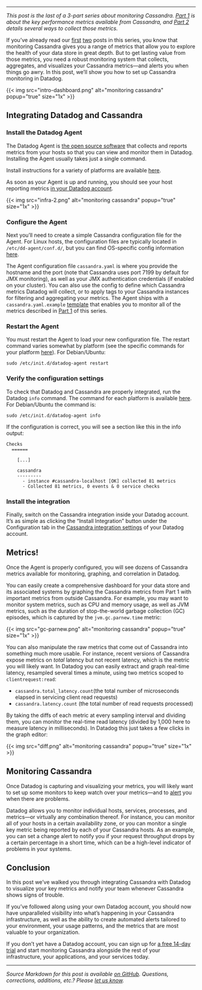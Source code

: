 ---

*This post is the last of a 3-part series about monitoring Cassandra. [Part 1](/blog/how-to-monitor-cassandra-performance-metrics/) is about the key performance metrics available from Cassandra, and [Part 2](/blog/how-to-collect-cassandra-metrics/) details several ways to collect those metrics.*

If you’ve already read our [first](/blog/how-to-monitor-cassandra-performance-metrics/) [two](/blog/how-to-collect-cassandra-metrics/) posts in this series, you know that monitoring Cassandra gives you a range of metrics that allow you to explore the health of your data store in great depth. But to get lasting value from those metrics, you need a robust monitoring system that collects, aggregates, and visualizes your Cassandra metrics—and alerts you when things go awry. In this post, we’ll show you how to set up Cassandra monitoring in Datadog.

{{< img src="intro-dashboard.png" alt="monitoring cassandra" popup="true" size="1x" >}}

## Integrating Datadog and Cassandra


### Install the Datadog Agent


The Datadog Agent is [the open source software](https://github.com/DataDog/dd-agent) that collects and reports metrics from your hosts so that you can view and monitor them in Datadog. Installing the Agent usually takes just a single command.

Install instructions for a variety of platforms are available [here](https://app.datadoghq.com/account/settings#agent).

As soon as your Agent is up and running, you should see your host reporting metrics [in your Datadog account](https://app.datadoghq.com/infrastructure).

{{< img src="infra-2.png" alt="monitoring cassandra" popup="true" size="1x" >}}

### Configure the Agent


Next you’ll need to create a simple Cassandra configuration file for the Agent. For Linux hosts, the configuration files are typically located in `/etc/dd-agent/conf.d/`, but you can find OS-specific config information [here](http://docs.datadoghq.com/guides/basic_agent_usage/).

The Agent configuration file `cassandra.yaml` is where you provide the hostname and the port (note that Cassandra uses port 7199 by default for JMX monitoring), as well as your JMX authentication credentials (if enabled on your cluster). You can also use the config to define which Cassandra metrics Datadog will collect, or to apply tags to your Cassandra instances for filtering and aggregating your metrics. The Agent ships with a `cassandra.yaml.example` [template](https://github.com/DataDog/integrations-core/blob/master/cassandra/datadog_checks/cassandra/data/conf.yaml.example) that enables you to monitor all of the metrics described in [Part 1](https://www.datadoghq.com/blog/how-to-monitor-cassandra-performance-metrics/) of this series.

### Restart the Agent


You must restart the Agent to load your new configuration file. The restart command varies somewhat by platform (see the specific commands for your platform [here](http://docs.datadoghq.com/guides/basic_agent_usage/)). For Debian/Ubuntu:

	sudo /etc/init.d/datadog-agent restart      


### Verify the configuration settings


To check that Datadog and Cassandra are properly integrated, run the Datadog `info` command. The command for each platform is available [here](http://docs.datadoghq.com/guides/basic_agent_usage/). For Debian/Ubuntu the command is:

    sudo /etc/init.d/datadog-agent info

If the configuration is correct, you will see a section like this in the info output:

    Checks  
      ======
      
        [...]
        
        cassandra
        ---------
          - instance #cassandra-localhost [OK] collected 81 metrics 
          - Collected 81 metrics, 0 events & 0 service checks


### Install the integration


Finally, switch on the Cassandra integration inside your Datadog account. It’s as simple as clicking the “Install Integration” button under the Configuration tab in the [Cassandra integration settings](https://app.datadoghq.com/account/settings#integrations/cassandra) of your Datadog account.

## Metrics!

Once the Agent is properly configured, you will see dozens of Cassandra metrics available for monitoring, graphing, and correlation in Datadog.

You can easily create a comprehensive dashboard for your data store and its associated systems by graphing the Cassandra metrics from Part 1 with important metrics from outside Cassandra. For example, you may want to monitor system metrics, such as CPU and memory usage, as well as JVM metrics, such as the duration of stop-the-world garbage collection (GC) episodes, which is captured by the `jvm.gc.parnew.time` metric:

{{< img src="gc-parnew.png" alt="monitoring cassandra" popup="true" size="1x" >}}

You can also manipulate the raw metrics that come out of Cassandra into something much more usable. For instance, recent versions of Cassandra expose metrics on *total* latency but not recent latency, which is the metric you will likely want. In Datadog you can easily extract and graph real-time latency, resampled several times a minute, using two metrics scoped to `clientrequest:read`:



-   `cassandra.total_latency.count`(the total number of microseconds elapsed in servicing client read requests)
-   `cassandra.latency.count` (the total number of read requests processed)



By taking the diffs of each metric at every sampling interval and dividing them, you can monitor the real-time read latency (divided by 1,000 here to measure latency in milliseconds). In Datadog this just takes a few clicks in the graph editor:

{{< img src="diff.png" alt="monitoring cassandra" popup="true" size="1x" >}}

## Monitoring Cassandra


Once Datadog is capturing and visualizing your metrics, you will likely want to set up some monitors to keep watch over your metrics—and to [alert](/blog/monitoring-101-alerting/) you when there are problems.

Datadog allows you to monitor individual hosts, services, processes, and metrics—or virtually any combination thereof. For instance, you can monitor all of your hosts in a certain availability zone, or you can monitor a single key metric being reported by each of your Cassandra hosts. As an example, you can set a change alert to notify you if your request throughput drops by a certain percentage in a short time, which can be a high-level indicator of problems in your systems.

## Conclusion

In this post we’ve walked you through integrating Cassandra with Datadog to visualize your key metrics and notify your team whenever Cassandra shows signs of trouble.

If you’ve followed along using your own Datadog account, you should now have unparalleled visibility into what’s happening in your Cassandra infrastructure, as well as the ability to create automated alerts tailored to your environment, your usage patterns, and the metrics that are most valuable to your organization.

If you don’t yet have a Datadog account, you can sign up for <a href="#" class="sign-up-trigger">a free 14-day trial</a> and start monitoring Cassandra alongside the rest of your infrastructure, your applications, and your services today.

------------------------------------------------------------------------


*Source Markdown for this post is available [on GitHub](https://github.com/DataDog/the-monitor/blob/master/cassandra/monitoring_cassandra_with_datadog.md). Questions, corrections, additions, etc.? Please [let us know](https://github.com/DataDog/the-monitor/issues).*
